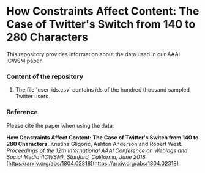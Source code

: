 # How Constraints Affect Content: The Case of Twitter's Switch from 140 to 280 Characters

This repository provides information about the data used in our AAAI ICWSM paper.


### Content of the repository


1. The file 'user_ids.csv' contains ids of the hundred thousand sampled Twitter users.


### Reference

Please cite the paper when using the data:

**How Constraints Affect Content: The Case of Twitter's Switch from 140 to 280 Characters,** Kristina Gligori&#263;, Ashton Anderson and Robert West.   
*Proceedings of the 12th International AAAI Conference on Weblogs and Social Media (ICWSM), Stanford, California, June 2018.*
[https://arxiv.org/abs/1804.02318](https://arxiv.org/abs/1804.02318)  